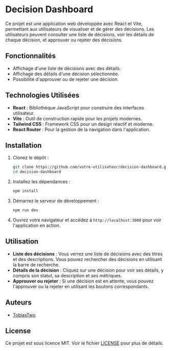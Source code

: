 # Decision Dashboard

Ce projet est une application web développée avec React et Vite, permettant aux utilisateurs de visualiser et de gérer des décisions. Les utilisateurs peuvent consulter une liste de décisions, voir les détails de chaque décision, et approuver ou rejeter des décisions.

## Fonctionnalités

- Affichage d'une liste de décisions avec des détails.
- Affichage des détails d'une décision sélectionnée.
- Possibilité d'approuver ou de rejeter une décision.

## Technologies Utilisées

- **React** : Bibliothèque JavaScript pour construire des interfaces utilisateur.
- **Vite** : Outil de construction rapide pour les projets modernes.
- **Tailwind CSS** : Framework CSS pour un design réactif et moderne.
- **React Router** : Pour la gestion de la navigation dans l'application.

## Installation

1. Clonez le dépôt :

   ```bash
   git clone https://github.com/votre-utilisateur/decision-dashboard.git
   cd decision-dashboard
   ```

2. Installez les dépendances :

   ```bash
   npm install
   ```

3. Démarrez le serveur de développement :

   ```bash
   npm run dev
   ```

4. Ouvrez votre navigateur et accédez à `http://localhost:3000` pour voir l'application en action.

## Utilisation

- **Liste des décisions** : Vous verrez une liste de décisions avec des titres et des descriptions. Vous pouvez rechercher des décisions en utilisant la barre de recherche.
- **Détails de la décision** : Cliquez sur une décision pour voir ses détails, y compris son statut, sa description et ses métriques.
- **Approuver ou rejeter** : Si une décision est en attente, vous pouvez l'approuver ou la rejeter en utilisant les boutons correspondants.

## Auteurs

- [TobiasTwo](https://github.com/TobiasTwo)

## License

Ce projet est sous licence MIT. Voir le fichier [LICENSE](LICENSE) pour plus de détails.
